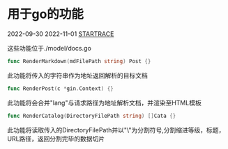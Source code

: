 # 用于go的功能

2022-09-30
2022-11-01
[STARTRACE](/)

这些功能位于./model/docs.go

```go
func RenderMarkdown(mdFilePath string) Post {}
```

此功能将传入的字符串作为地址返回解析的目标文档

```go
func RenderPost(c *gin.Context) {}
```

此功能将会合并"lang"与请求路径为地址解析文档，并渲染至HTML模板

```go
func RenderCatalog(DirectoryFilePath string) []Cata {}
```

此功能将读取传入的DirectoryFilePath并以"\\"为分割符号,分割缩进等级，标题，URL路径，返回分割完毕的数据切片
